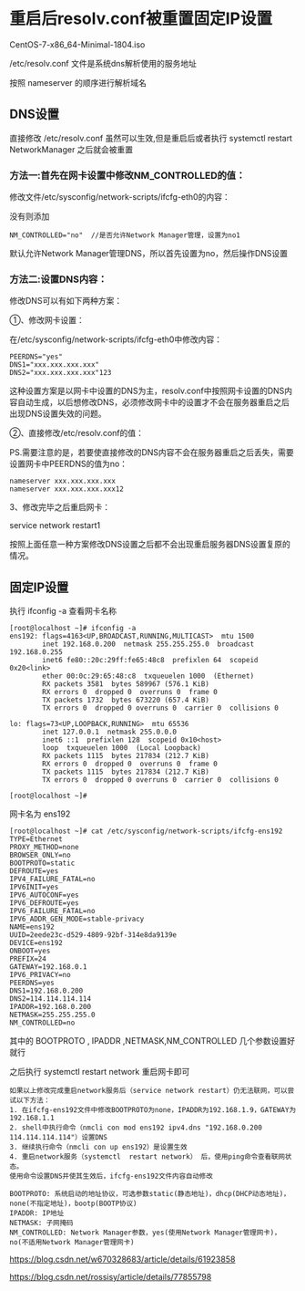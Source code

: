 # 重启后resolv.conf被重置固定IP设置

CentOS-7-x86_64-Minimal-1804.iso

/etc/resolv.conf 文件是系统dns解析使用的服务地址

按照 nameserver  的顺序进行解析域名


## DNS设置

直接修改 /etc/resolv.conf 虽然可以生效,但是重启后或者执行 systemctl restart NetworkManager 之后就会被重置


### 方法一:首先在网卡设置中修改NM_CONTROLLED的值：

修改文件/etc/sysconfig/network-scripts/ifcfg-eth0的内容：

没有则添加

```
NM_CONTROLLED="no"  //是否允许Network Manager管理，设置为no1
```

默认允许Network Manager管理DNS，所以首先设置为no，然后操作DNS设置



### 方法二:设置DNS内容：

修改DNS可以有如下两种方案：



①、修改网卡设置：

在/etc/sysconfig/network-scripts/ifcfg-eth0中修改内容：

```
PEERDNS="yes"
DNS1="xxx.xxx.xxx.xxx"
DNS2="xxx.xxx.xxx.xxx"123
```

这种设置方案是以网卡中设置的DNS为主，resolv.conf中按照网卡设置的DNS内容自动生成，以后想修改DNS，必须修改网卡中的设置才不会在服务器重启之后出现DNS设置失效的问题。

②、直接修改/etc/resolv.conf的值：

PS.需要注意的是，若要使直接修改的DNS内容不会在服务器重启之后丢失，需要设置网卡中PEERDNS的值为no：

```
nameserver xxx.xxx.xxx.xxx
nameserver xxx.xxx.xxx.xxx12
```



3、修改完毕之后重启网卡：

service network restart1

按照上面任意一种方案修改DNS设置之后都不会出现重启服务器DNS设置复原的情况。




## 固定IP设置

执行 ifconfig -a 查看网卡名称

```
[root@localhost ~]# ifconfig -a
ens192: flags=4163<UP,BROADCAST,RUNNING,MULTICAST>  mtu 1500
        inet 192.168.0.200  netmask 255.255.255.0  broadcast 192.168.0.255
        inet6 fe80::20c:29ff:fe65:48c8  prefixlen 64  scopeid 0x20<link>
        ether 00:0c:29:65:48:c8  txqueuelen 1000  (Ethernet)
        RX packets 3581  bytes 589967 (576.1 KiB)
        RX errors 0  dropped 0  overruns 0  frame 0
        TX packets 1732  bytes 673220 (657.4 KiB)
        TX errors 0  dropped 0 overruns 0  carrier 0  collisions 0

lo: flags=73<UP,LOOPBACK,RUNNING>  mtu 65536
        inet 127.0.0.1  netmask 255.0.0.0
        inet6 ::1  prefixlen 128  scopeid 0x10<host>
        loop  txqueuelen 1000  (Local Loopback)
        RX packets 1115  bytes 217834 (212.7 KiB)
        RX errors 0  dropped 0  overruns 0  frame 0
        TX packets 1115  bytes 217834 (212.7 KiB)
        TX errors 0  dropped 0 overruns 0  carrier 0  collisions 0

[root@localhost ~]# 
```

网卡名为 ens192

```
[root@localhost ~]# cat /etc/sysconfig/network-scripts/ifcfg-ens192
TYPE=Ethernet
PROXY_METHOD=none
BROWSER_ONLY=no
BOOTPROTO=static
DEFROUTE=yes
IPV4_FAILURE_FATAL=no
IPV6INIT=yes
IPV6_AUTOCONF=yes
IPV6_DEFROUTE=yes
IPV6_FAILURE_FATAL=no
IPV6_ADDR_GEN_MODE=stable-privacy
NAME=ens192
UUID=2eede23c-d529-4809-92bf-314e8da9139e
DEVICE=ens192
ONBOOT=yes
PREFIX=24
GATEWAY=192.168.0.1
IPV6_PRIVACY=no
PEERDNS=yes
DNS1=192.168.0.200
DNS2=114.114.114.114
IPADDR=192.168.0.200
NETMASK=255.255.255.0
NM_CONTROLLED=no
```

其中的 BOOTPROTO , IPADDR ,NETMASK,NM_CONTROLLED 几个参数设置好就行

之后执行  systemctl restart network 重启网卡即可



```
如果以上修改完成重启network服务后（service network restart）仍无法联网，可以尝试以下方法：
1. 在ifcfg-ens192文件中修改BOOTPROTO为none，IPADDR为192.168.1.9，GATEWAY为192.168.1.1
2. shell中执行命令（nmcli con mod ens192 ipv4.dns "192.168.0.200 114.114.114.114"）设置DNS
3. 继续执行命令（nmcli con up ens192）是设置生效
4. 重启network服务（systemctl  restart network） 后，使用ping命令查看联网状态。
使用命令设置DNS并使其生效后，ifcfg-ens192文件内容自动修改

BOOTPROTO: 系统启动的地址协议，可选参数static(静态地址)，dhcp(DHCP动态地址)，none(不指定地址)，bootp(BOOTP协议)
IPADDR: IP地址
NETMASK: 子网掩码
NM_CONTROLLED: Network Manager参数，yes(使用Network Manager管理网卡)，no(不适用Network Manager管理网卡)
```


https://blog.csdn.net/w670328683/article/details/61923858

https://blog.csdn.net/rossisy/article/details/77855798
